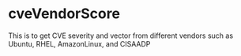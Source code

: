 # cveVendorScore
This is to get CVE severity and vector from different vendors such as Ubuntu, RHEL, AmazonLinux, and CISAADP
